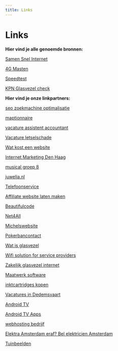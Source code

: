 ```yaml
---
title: Links
---
```


# Links

**Hier vind je alle genoemde bronnen:**

<a href="http://www.samensnelinternet.nl/" target="_blank" rel="nofollow">Samen Snel Internet</a>

<a href="http://www.gsmmasten.nl/" target="_blank" rel="nofollow">4G Masten</a>

<a href="https://www.speedtest.net/nl" target="_blank" rel="nofollow">Speedtest</a>

<a href="https://www.kpnnetwerk.nl/" target="_blank" rel="nofollow">KPN Glasvezel check</a>

**Hier vind je onze linkpartners:**

<a href="https://www.heinosoft.nl/blog/zoekmachine-optimalisatie" target="_blank">seo zoekmachine optimalisatie</a>

<a href="https://www.gunneman-geo.nl/maptionnaire/" target="_blank">maptionnaire</a>

<a href="https://www.vanderzwaard.nl/vacature-junior-assistent-accountant/" target="_blank">vacature assistent accountant </a>

<a href="https://dlsa.nl/vacature-letselschade/" target="_blank">Vacature letselschade</a>

<a href="https://inyourfacemedia.nl/wat-kost-een-website" target="_blank">Wat kost een website</a>

<a href="https://whiskyfriday.nl/diensten/online-marketing-den-haag/" target="_blank">Internet Marketing Den Haag</a>

<a href="https://www.repenroer.nl/" target="_blank">musical groep 8</a>

<a href="https://juwelia.nl/" target="_blank">juwelia.nl</a>

<a href="https://binnendienst.nu/telefoonservice/" target="_blank">Telefoonservice</a>

<a href="https://iyfm.nl/affiliate-website-laten-maken" target="_blank">Affiliate website laten maken</a>

<a href="https://beautifulcode.nl/" target="_blank">Beautifulcode</a>

<a href="https://net4all.be" target="_blank">Net4All</a>

<a href="http://michelswebsite.nl" target="_blank">Michelswebsite</a>

<a href="http://pokerbancontact.be" target="_blank">Pokerbancontact</a>

<a href="https://www.gratistabletonline.nl/wat-is-glasvezel" target="_blank">Wat is glasvezel</a>

<a href="https://divitel.com/operators-service-providers/mesh-wifi-solution-for-service-providers/" target="_blank">Wifi solution for service providers</a>

<a href="https://zakelijk-glasvezel.nl/" target="_blank">Zakelijk glasvezel internet</a>

<a href="https://beeproger.com/maatwerk-software-laten-ontwikkelen/" target="_blank">Maatwerk software</a>

<a href="https://www.alleeninkt.nl/inktcartridges/" target="_blank">inktcartridges kopen</a>

<a href="https://brflex.nl/vacatures/dedemsvaart/" target="_blank">Vacatures in Dedemsvaart</a>

<a href="https://boji.nl/collections/android-tv-box" target="_blank">Android TV</a>

<a href="https://boji.nl/blogs/news/beste-apps-android-tv-box-2021" target="_blank">Android TV Apps</a>

<a href="https://www.transip.nl/webhosting" target="_blank">webhosting bedrijf</a>

<a href="https://elektricienamsterdam247.nl/" target="_blank">Elektra Amsterdam eraf? Bel elektricien Amsterdam</a>

<a href="https://GardenArts.nl" target="_blank">Tuinbeelden</a>

